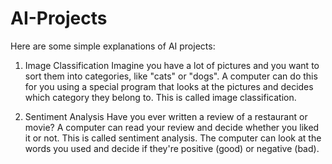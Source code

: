 # AI-Projects
Here are some simple explanations of AI projects:

1. Image Classification
Imagine you have a lot of pictures and you want to sort them into categories, like "cats" or "dogs". A computer can do this for you using a special program that looks at the pictures and decides which category they belong to. This is called image classification.

2. Sentiment Analysis
Have you ever written a review of a restaurant or movie? A computer can read your review and decide whether you liked it or not. This is called sentiment analysis. The computer can look at the words you used and decide if they're positive (good) or negative (bad).
